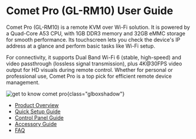 # Comet Pro (GL-RM10) User Guide

Comet Pro (GL-RM10) is a remote KVM over Wi-Fi solution. It is powered by a Quad-Core A53 CPU, with 1GB DDR3 memory and 32GB eMMC storage for smooth performance. Its touchscreen lets you check the device's IP address at a glance and perform basic tasks like Wi-Fi setup.

For connectivity, it supports Dual Band Wi-Fi 6 (stable, high-speed) and video passthrough (lossless signal transmission), plus 4K@30FPS video output for HD visuals during remote control. Whether for personal or professional use, Comet Pro is a top pick for efficient remote device management.

![get to know comet pro](https://static.gl-inet.com/docs/kvm/user_guide/gl-rm10/rm10_main.jpg){class="glboxshadow"}

- [Product Overview](product_overview.md)
- [Quick Setup Guide](quick_setup_guide.md)
- [Control Panel Guide](control_panel_guide.md)
- [Accessory Guide](accessory_guide.md)
- [FAQ](../../faq/index.md)
